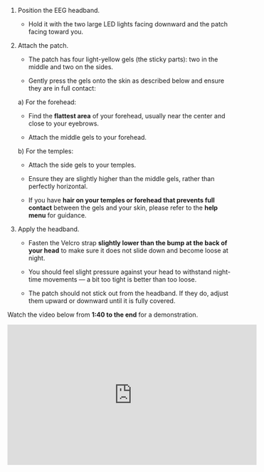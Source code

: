 1. Position the EEG headband.
   
   - Hold it with the two large LED lights facing downward and the patch facing toward you.

2. Attach the patch.

   - The patch has four light-yellow gels (the sticky parts): two in the middle and two on the sides.

   - Gently press the gels onto the skin as described below and ensure they are in full contact:

   a) For the forehead:

   - Find the **flattest area** of your forehead, usually near the center and close to your eyebrows.

   - Attach the middle gels to your forehead.

   b) For the temples:

   - Attach the side gels to your temples.
  
   - Ensure they are slightly higher than the middle gels, rather than perfectly horizontal.

   - If you have **hair on your temples or forehead that prevents full contact** between the gels and your skin, please refer to the **help menu** for guidance.

3. Apply the headband.

   - Fasten the Velcro strap **slightly lower than the bump at the back of your head** to make sure it does not slide down and become loose at night.

   - You should feel slight pressure against your head to withstand night-time movements — a bit too tight is better than too loose.

   - The patch should not stick out from the headband. If they do, adjust them upward or downward until it is fully covered. 

Watch the video below from **1:40 to the end** for a demonstration.

<iframe width="560" height="315" 
        src="https://www.youtube.com/embed/TRJcIeSam28?si=GqUzpNKyhvF2rIvF&rel=0" 
        title="YouTube video player" 
        frameborder="0" 
        allow="accelerometer; encrypted-media; gyroscope;" 
        referrerpolicy="strict-origin-when-cross-origin">
</iframe>